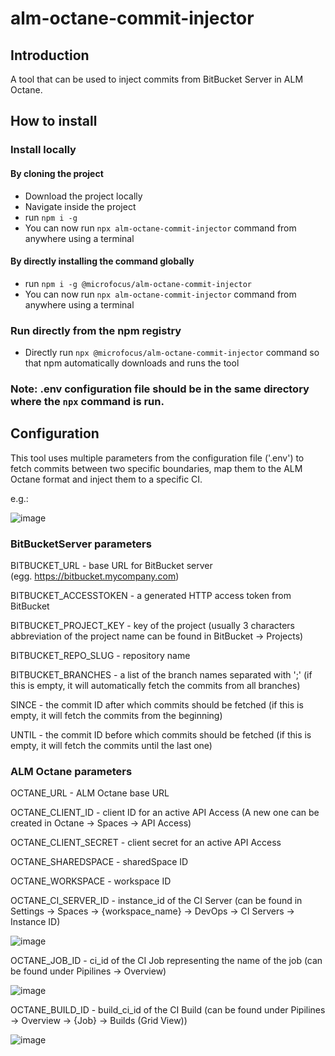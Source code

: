 # alm-octane-commit-injector

## Introduction

A tool that can be used to inject commits from BitBucket Server in ALM Octane.

## How to install

### Install locally

#### By cloning the project

- Download the project locally
- Navigate inside the project
- run `npm i -g`
- You can now run `npx alm-octane-commit-injector` command from anywhere using a terminal

#### By directly installing the command globally

- run `npm i -g @microfocus/alm-octane-commit-injector`
- You can now run `npx alm-octane-commit-injector` command from anywhere using a terminal

### Run directly from the npm registry

- Directly run `npx @microfocus/alm-octane-commit-injector` command so that npm automatically downloads and runs the tool

### Note: .env configuration file should be in the same directory where the `npx` command is run.


## Configuration

This tool uses multiple parameters from the configuration file ('.env') to fetch commits between two specific boundaries, map them to the ALM Octane format and inject them to a specific CI.

e.g.:

![image](https://media.github.houston.softwaregrp.net/user/15955/files/9da6a39f-fe2d-4c7b-b7e3-d81213f93352)


### BitBucketServer parameters

BITBUCKET_URL - base URL for BitBucket server (egg. https://bitbucket.mycompany.com)

BITBUCKET_ACCESSTOKEN - a generated HTTP access token from BitBucket

BITBUCKET_PROJECT_KEY - key of the project (usually 3 characters abbreviation of the project name can be found in BitBucket → Projects)

BITBUCKET_REPO_SLUG - repository name

BITBUCKET_BRANCHES - a list of the branch names separated with ';' (if this is empty, it will automatically fetch the commits from all branches)

SINCE - the commit ID after which commits should be fetched (if this is empty, it will fetch the commits from the beginning)

UNTIL - the commit ID before which commits should be fetched (if this is empty, it will fetch the commits until the last one)

### ALM Octane parameters
OCTANE_URL - ALM Octane base URL

OCTANE_CLIENT_ID - client ID for an active API Access (A new one can be created in Octane → Spaces → API Access)

OCTANE_CLIENT_SECRET - client secret for an active API Access

OCTANE_SHAREDSPACE - sharedSpace ID

OCTANE_WORKSPACE - workspace ID

OCTANE_CI_SERVER_ID - instance_id of the CI Server (can be found in Settings -> Spaces -> {workspace_name} -> DevOps -> CI Servers -> Instance ID)

![image](https://media.github.houston.softwaregrp.net/user/15955/files/aef8037d-b96a-4932-ad20-b725440b9e41)


OCTANE_JOB_ID - ci_id of the CI Job representing the name of the job (can be found under Pipilines -> Overview)

![image](https://media.github.houston.softwaregrp.net/user/15955/files/9ee13df0-4915-4c01-9126-d031632228ec)


OCTANE_BUILD_ID - build_ci_id of the CI Build (can be found under Pipilines -> Overview -> {Job} -> Builds (Grid View))

![image](https://media.github.houston.softwaregrp.net/user/15955/files/c5665401-c6b7-4fec-b88e-436bb607d391)





